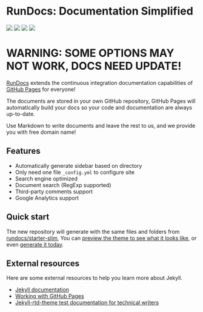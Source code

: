 # RunDocs: Documentation Simplified

![](https://github.com/rundocs/rundocs.io/workflows/ns/badge.svg)
![](https://www.codefactor.io/repository/github/rundocs/jekyll-rtd-theme/badge)
![](https://img.shields.io/gem/dt/jekyll-rtd-theme)
![](https://data.jsdelivr.com/v1/package/gh/rundocs/jekyll-rtd-theme/badge)

# WARNING: SOME OPTIONS MAY NOT WORK, DOCS NEED UPDATE!


[RunDocs](https://rundocs.io) extends the continuous integration documentation capabilities of [GitHub Pages](https://pages.github.com/) for everyone!

The documents are stored in your own GitHub repository, GitHub Pages will automatically build your docs so your code and documentation are always up-to-date.

Use Markdown to write documents and leave the rest to us, and we provide you with free domain name!

## Features

- Automatically generate sidebar based on directory
- Only need one file `_config.yml` to configure site
- Search engine optimized 
- Document search (RegExp supported)
- Third-party comments support
- Google Analytics support

## Quick start

The new repository will generate with the same files and folders from [rundocs/starter-slim][slim], You can [preview the theme to see what it looks like][slim-preview], or even [generate it today][slim-generate].

[slim]: https://github.com/rundocs/starter-slim/
[slim-preview]: https://rundocs.github.io/starter-slim/
[slim-generate]: https://github.com/rundocs/starter-slim/generate

## External resources

Here are some external resources to help you learn more about Jekyll.

- [Jekyll documentation](https://jekyllrb.com/)
- [Working with GitHub Pages](https://docs.github.com/en/github/working-with-github-pages)
- [Jekyll-rtd-theme test documentation for technical writers](https://rundocs.github.io/jekyll-rtd-theme/)
